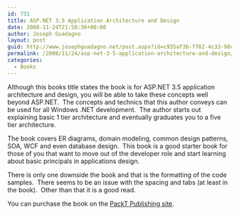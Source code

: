 ```yaml
---
id: 731
title: ASP.NET 3.5 Application Architecture and Design
date: 2008-11-24T21:58:36+00:00
author: Joseph Guadagno
layout: post
guid: http://www.josephguadagno.net/post.aspx?id=c935af3b-f782-4c33-98cd-a8694ad8a23f
permalink: /2008/11/24/asp-net-3-5-application-architecture-and-design/
categories:
  - Books
---
```

<p>Although this books title states the book is for ASP.NET 3.5 application architecture and design, you will be able to take these concepts well beyond ASP.NET.&nbsp; The concepts and technics that this author conveys can be used for all Windows .NET development.&nbsp; The author starts out explaining basic 1 tier architecture and eventually graduates you to a five tier architecture.</p>
<p>The book covers ER diagrams, domain modeling, common design patterns, SOA, WCF and even database design.&nbsp; This book is a good starter book for those of you that want to move out of the developer role and start learning about basic principals in applications design.</p>
<p>There is only one downside the book and that is the formatting of the code samples.&nbsp; There seems to be an issue with the spacing and tabs (at least in the book).&nbsp; Other than that it is a good read.</p>
<p>You can purchase the book on the <a href="http://www.packtpub.com/application-architecture-and-design-for-asp-.net-3.5/book/mid/261108nprnz1">PackT Publishing site</a>.</p>
